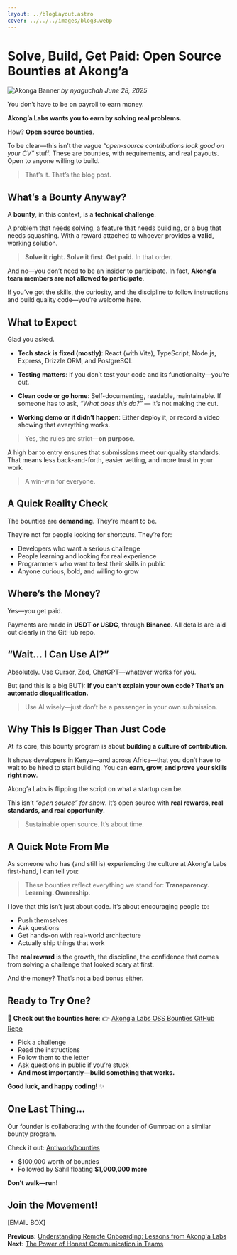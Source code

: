```yaml
---
layout: ../blogLayout.astro
cover: ../../../images/blog3.webp
---
```


# Solve, Build, Get Paid: Open Source Bounties at Akong’a
![Akonga Banner](/images/blog3.webp)
*by nyaguchah*
*June 28, 2025*



You don’t have to be on payroll to earn money.

**Akong’a Labs wants you to earn by solving real problems.**

How? **Open source bounties**.

To be clear—this isn’t the vague *“open-source contributions look good on your CV”* stuff.
These are bounties, with requirements, and real payouts. Open to anyone willing to build.

> That’s it. That’s the blog post.



## What’s a Bounty Anyway?

A **bounty**, in this context, is a **technical challenge**.

A problem that needs solving, a feature that needs building, or a bug that needs squashing.
With a reward attached to whoever provides a **valid**, working solution.

> **Solve it right. Solve it first. Get paid.**
> In that order.

And no—you don’t need to be an insider to participate.
In fact, **Akong’a team members are not allowed to participate**.

If you’ve got the skills, the curiosity, and the discipline to follow instructions and build quality code—you’re welcome here.



## What to Expect

Glad you asked.

- **Tech stack is fixed (mostly)**:
  React (with Vite), TypeScript, Node.js, Express, Drizzle ORM, and PostgreSQL

- **Testing matters**:
  If you don’t test your code and its functionality—you’re out.

- **Clean code or go home**:
  Self-documenting, readable, maintainable.
  If someone has to ask, *“What does this do?”* — it’s not making the cut.

- **Working demo or it didn’t happen**:
  Either deploy it, or record a video showing that everything works.

> Yes, the rules are strict—**on purpose**.

A high bar to entry ensures that submissions meet our quality standards.
That means less back-and-forth, easier vetting, and more trust in your work.

> A win-win for everyone.



## A Quick Reality Check

The bounties are **demanding**. They’re meant to be.

They’re not for people looking for shortcuts.
They’re for:

- Developers who want a serious challenge
- People learning and looking for real experience
- Programmers who want to test their skills in public
- Anyone curious, bold, and willing to grow



## Where’s the Money?

Yes—you get paid.

Payments are made in **USDT or USDC**, through **Binance**.
All details are laid out clearly in the GitHub repo.



## “Wait… I Can Use AI?”

Absolutely. Use Cursor, Zed, ChatGPT—whatever works for you.

But (and this is a big BUT):
**If you can’t explain your own code? That’s an automatic disqualification.**

> Use AI wisely—just don’t be a passenger in your own submission.



## Why This Is Bigger Than Just Code

At its core, this bounty program is about **building a culture of contribution**.

It shows developers in Kenya—and across Africa—that you don’t have to wait to be hired to start building.
You can **earn, grow, and prove your skills right now**.

Akong’a Labs is flipping the script on what a startup can be.

This isn’t *“open source” for show*.
It’s open source with **real rewards, real standards, and real opportunity**.

> Sustainable open source.
> It’s about time.



## A Quick Note From Me

As someone who has (and still is) experiencing the culture at Akong’a Labs first-hand, I can tell you:

> These bounties reflect everything we stand for:
> **Transparency. Learning. Ownership.**

I love that this isn’t just about code. It’s about encouraging people to:

- Push themselves
- Ask questions
- Get hands-on with real-world architecture
- Actually ship things that work

The **real reward** is the growth, the discipline, the confidence that comes from solving a challenge that looked scary at first.

And the money? That’s not a bad bonus either.


## Ready to Try One?

🔗 **Check out the bounties here**:
👉 [Akong’a Labs OSS Bounties GitHub Repo](#)

- Pick a challenge
- Read the instructions
- Follow them to the letter
- Ask questions in public if you’re stuck
- **And most importantly—build something that works.**

**Good luck, and happy coding!** ✨



## One Last Thing…

Our founder is collaborating with the founder of Gumroad on a similar bounty program.

Check it out: [Antiwork/bounties](#)

- $100,000 worth of bounties
- Followed by Sahil floating **$1,000,000 more**

**Don’t walk—run!**

## Join the Movement!
[EMAIL BOX]

**Previous:** [Understanding Remote Onboarding: Lessons from Akong'a Labs](#)
**Next:** [The Power of Honest Communication in Teams](#)
